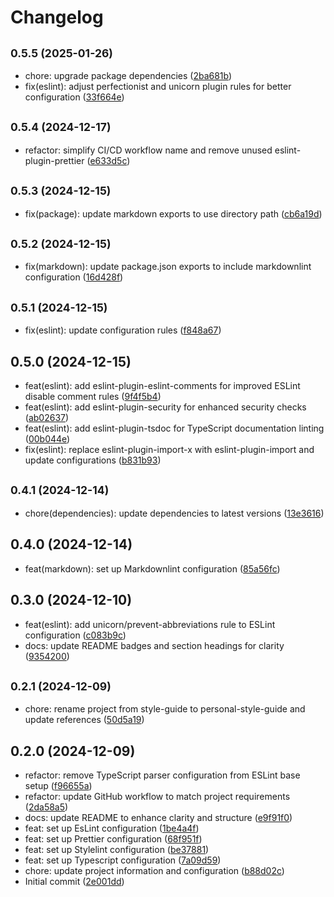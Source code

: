 # Changelog

## <small>0.5.5 (2025-01-26)</small>

- chore: upgrade package dependencies ([2ba681b](https://github.com/fvena/personal-style-guide/commit/2ba681b))
- fix(eslint): adjust perfectionist and unicorn plugin rules for better configuration ([33f664e](https://github.com/fvena/personal-style-guide/commit/33f664e))

## <small>0.5.4 (2024-12-17)</small>

- refactor: simplify CI/CD workflow name and remove unused eslint-plugin-prettier ([e633d5c](https://github.com/fvena/personal-style-guide/commit/e633d5c))

## <small>0.5.3 (2024-12-15)</small>

- fix(package): update markdown exports to use directory path ([cb6a19d](https://github.com/fvena/personal-style-guide/commit/cb6a19d))

## <small>0.5.2 (2024-12-15)</small>

- fix(markdown): update package.json exports to include markdownlint configuration ([16d428f](https://github.com/fvena/personal-style-guide/commit/16d428f))

## <small>0.5.1 (2024-12-15)</small>

- fix(eslint): update configuration rules ([f848a67](https://github.com/fvena/personal-style-guide/commit/f848a67))

## 0.5.0 (2024-12-15)

- feat(eslint): add eslint-plugin-eslint-comments for improved ESLint disable comment rules ([9f4f5b4](https://github.com/fvena/personal-style-guide/commit/9f4f5b4))
- feat(eslint): add eslint-plugin-security for enhanced security checks ([ab02637](https://github.com/fvena/personal-style-guide/commit/ab02637))
- feat(eslint): add eslint-plugin-tsdoc for TypeScript documentation linting ([00b044e](https://github.com/fvena/personal-style-guide/commit/00b044e))
- fix(eslint): replace eslint-plugin-import-x with eslint-plugin-import and update configurations ([b831b93](https://github.com/fvena/personal-style-guide/commit/b831b93))

## <small>0.4.1 (2024-12-14)</small>

- chore(dependencies): update dependencies to latest versions ([13e3616](https://github.com/fvena/personal-style-guide/commit/13e3616))

## 0.4.0 (2024-12-14)

- feat(markdown): set up Markdownlint configuration ([85a56fc](https://github.com/fvena/personal-style-guide/commit/85a56fc))

## 0.3.0 (2024-12-10)

- feat(eslint): add unicorn/prevent-abbreviations rule to ESLint configuration ([c083b9c](https://github.com/fvena/personal-style-guide/commit/c083b9c))
- docs: update README badges and section headings for clarity ([9354200](https://github.com/fvena/personal-style-guide/commit/9354200))

## <small>0.2.1 (2024-12-09)</small>

- chore: rename project from style-guide to personal-style-guide and update references ([50d5a19](https://github.com/fvena/personal-style-guide/commit/50d5a19))

## 0.2.0 (2024-12-09)

- refactor: remove TypeScript parser configuration from ESLint base setup ([f96655a](https://github.com/fvena/personal-style-guide/commit/f96655a))
- refactor: update GitHub workflow to match project requirements ([2da58a5](https://github.com/fvena/personal-style-guide/commit/2da58a5))
- docs: update README to enhance clarity and structure ([e9f91f0](https://github.com/fvena/personal-style-guide/commit/e9f91f0))
- feat: set up EsLint configuration ([1be4a4f](https://github.com/fvena/personal-style-guide/commit/1be4a4f))
- feat: set up Prettier configuration ([68f951f](https://github.com/fvena/personal-style-guide/commit/68f951f))
- feat: set up Stylelint configuration ([be37881](https://github.com/fvena/personal-style-guide/commit/be37881))
- feat: set up Typescript configuration ([7a09d59](https://github.com/fvena/personal-style-guide/commit/7a09d59))
- chore: update project information and configuration ([b88d02c](https://github.com/fvena/personal-style-guide/commit/b88d02c))
- Initial commit ([2e001dd](https://github.com/fvena/personal-style-guide/commit/2e001dd))

